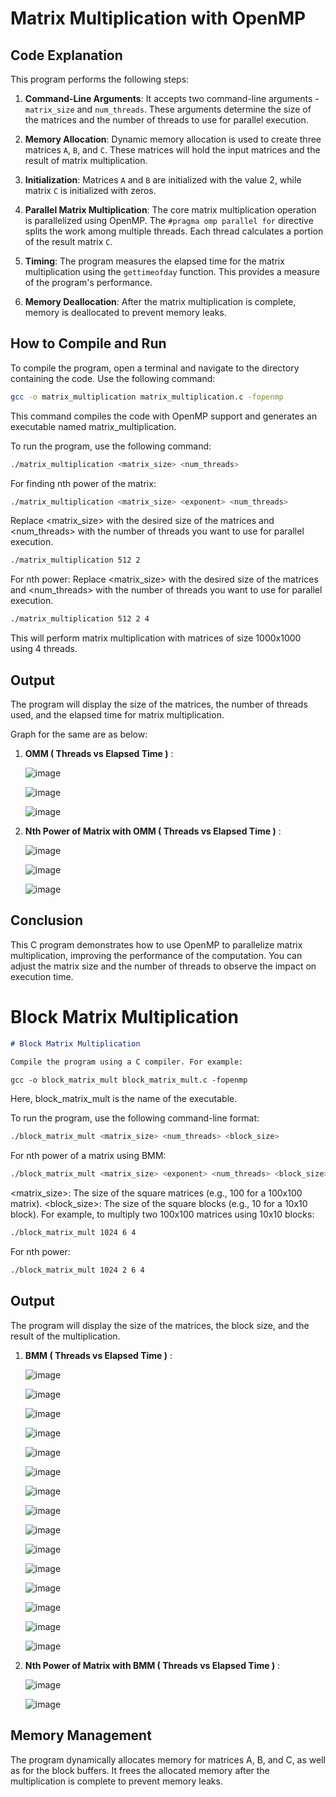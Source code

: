 # Matrix Multiplication with OpenMP

## Code Explanation

This program performs the following steps:

1. **Command-Line Arguments**: It accepts two command-line arguments - `matrix_size` and `num_threads`. These arguments determine the size of the matrices and the number of threads to use for parallel execution.

2. **Memory Allocation**: Dynamic memory allocation is used to create three matrices `A`, `B`, and `C`. These matrices will hold the input matrices and the result of matrix multiplication.

3. **Initialization**: Matrices `A` and `B` are initialized with the value 2, while matrix `C` is initialized with zeros.

4. **Parallel Matrix Multiplication**: The core matrix multiplication operation is parallelized using OpenMP. The `#pragma omp parallel for` directive splits the work among multiple threads. Each thread calculates a portion of the result matrix `C`.

5. **Timing**: The program measures the elapsed time for the matrix multiplication using the `gettimeofday` function. This provides a measure of the program's performance.

6. **Memory Deallocation**: After the matrix multiplication is complete, memory is deallocated to prevent memory leaks.

## How to Compile and Run

To compile the program, open a terminal and navigate to the directory containing the code. Use the following command:

```bash
gcc -o matrix_multiplication matrix_multiplication.c -fopenmp
```

This command compiles the code with OpenMP support and generates an executable named matrix_multiplication.

To run the program, use the following command:
```bash
./matrix_multiplication <matrix_size> <num_threads>
```

For finding nth power of the matrix:
```bash
./matrix_multiplication <matrix_size> <exponent> <num_threads>
```

Replace <matrix_size> with the desired size of the matrices and <num_threads> with the number of threads you want to use for parallel execution.
```bash
./matrix_multiplication 512 2
```

For nth power:
Replace <matrix_size> with the desired size of the matrices and <num_threads> with the number of threads you want to use for parallel execution.
```bash
./matrix_multiplication 512 2 4
```

This will perform matrix multiplication with matrices of size 1000x1000 using 4 threads.

## Output

The program will display the size of the matrices, the number of threads used, and the elapsed time for matrix multiplication.

Graph for the same are as below:

1. **OMM ( Threads vs Elapsed Time )** :

     ![image](https://github.com/Bhavyareddysadula/hpc_readme/assets/126856102/849810a8-2563-400b-8429-ba44da03a6d9)

     ![image](https://github.com/Bhavyareddysadula/hpc_readme/assets/126856102/9af1046d-1c50-4596-b64f-62bf3d5b641f)

     ![image](https://github.com/Bhavyareddysadula/hpc_readme/assets/126856102/4024d1c8-33b6-472e-846b-a78b2c6c1c8f)



   
2. **Nth Power of Matrix with OMM ( Threads vs Elapsed Time )** :

     ![image](https://github.com/Bhavyareddysadula/hpc_readme/assets/126856102/00715e16-320a-45cf-9d98-86f9478c85d4)

     ![image](https://github.com/Bhavyareddysadula/hpc_readme/assets/126856102/1961d922-76cc-45a9-bd1d-bdb8360f4456)

     ![image](https://github.com/Bhavyareddysadula/hpc_readme/assets/126856102/32fb37f0-cafb-4c4a-b369-cb9cf9fda942)
   

## Conclusion

This C program demonstrates how to use OpenMP to parallelize matrix multiplication, improving the performance of the computation. You can adjust the matrix size and the number of threads to observe the impact on execution time.




# Block Matrix Multiplication

```markdown
# Block Matrix Multiplication

Compile the program using a C compiler. For example:

gcc -o block_matrix_mult block_matrix_mult.c -fopenmp
```

Here, block_matrix_mult is the name of the executable.

To run the program, use the following command-line format:
```bash
./block_matrix_mult <matrix_size> <num_threads> <block_size>
```

For nth power of a matrix using BMM:
```bash
./block_matrix_mult <matrix_size> <exponent> <num_threads> <block_size>
```

<matrix_size>: The size of the square matrices (e.g., 100 for a 100x100 matrix).
<block_size>: The size of the square blocks (e.g., 10 for a 10x10 block).
For example, to multiply two 100x100 matrices using 10x10 blocks:

```bash
./block_matrix_mult 1024 6 4
```

For nth power:
```bash
./block_matrix_mult 1024 2 6 4
```

## Output
The program will display the size of the matrices, the block size, and the result of the multiplication.

1. **BMM ( Threads vs Elapsed Time )** :

   ![image](https://github.com/Bhavyareddysadula/hpc_readme/assets/126856102/fa9d97e7-1a4b-4fc1-b951-aee78d1c9f42)

   ![image](https://github.com/Bhavyareddysadula/hpc_readme/assets/126856102/32cd9ae0-cb93-4534-b22d-8a9d4eb9d8a1)

   ![image](https://github.com/Bhavyareddysadula/hpc_readme/assets/126856102/13efd22e-f7f8-48c6-99ef-c2b98fa728d0)

   ![image](https://github.com/Bhavyareddysadula/hpc_readme/assets/126856102/d72284cf-fc77-4f5b-a30c-595c1812ef24)

   ![image](https://github.com/Bhavyareddysadula/hpc_readme/assets/126856102/08f59f7c-6fc1-4fe5-93ab-1c3c72bf2cb2)

   ![image](https://github.com/Bhavyareddysadula/hpc_readme/assets/126856102/ef993aa3-340f-440e-9b9d-b9f3fb34dae6)

   ![image](https://github.com/Bhavyareddysadula/hpc_readme/assets/126856102/86c7d394-e144-4c7d-8c3f-de727cb690f9)

   ![image](https://github.com/Bhavyareddysadula/hpc_readme/assets/126856102/8f30055c-f9dc-4b32-8e1a-757f14dd33d8)

   ![image](https://github.com/Bhavyareddysadula/hpc_readme/assets/126856102/bad4e8ca-d363-4905-9f48-376fba22704b)

   ![image](https://github.com/Bhavyareddysadula/hpc_readme/assets/126856102/64005011-d04f-4165-8319-91cf1d66f3b9)

   ![image](https://github.com/Bhavyareddysadula/hpc_readme/assets/126856102/0dde34b3-ec13-4e2b-9269-fa65f005160e)

   ![image](https://github.com/Bhavyareddysadula/hpc_readme/assets/126856102/d39c0483-5764-4dea-969a-6d596d28e5ae)

   ![image](https://github.com/Bhavyareddysadula/hpc_readme/assets/126856102/cd67a740-fb3d-49e7-9001-050569986a69)

   ![image](https://github.com/Bhavyareddysadula/hpc_readme/assets/126856102/98ddcaf1-c381-4a03-a67e-b9f19141cadb)

   ![image](https://github.com/Bhavyareddysadula/hpc_readme/assets/126856102/34dfaa23-6cd4-4322-a168-2690fc74468c)
   
3. **Nth Power of Matrix with BMM ( Threads vs Elapsed Time )** :

   ![image](https://github.com/Bhavyareddysadula/hpc_readme/assets/126856102/4c067ed1-f485-4c5b-aea5-44c60c960e50)

   ![image](https://github.com/Bhavyareddysadula/hpc_readme/assets/126856102/09d91bf5-cd2e-4a7d-98b1-e2e729f938ba)


## Memory Management
The program dynamically allocates memory for matrices A, B, and C, as well as for the block buffers. It frees the allocated memory after the multiplication is complete to prevent memory leaks.
